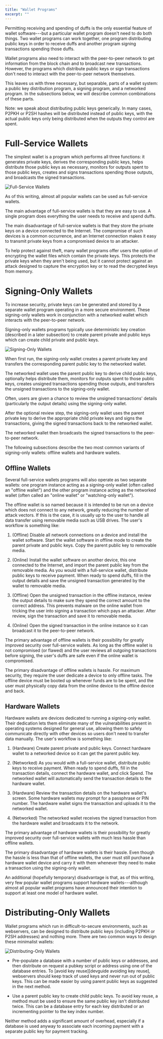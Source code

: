 ```yaml
---
title: "Wallet Programs"
excerpt: ""
---
```

Permitting receiving and spending of duffs is the only essential feature of wallet software---but a particular wallet program doesn't need to do both things.  Two wallet programs can work together, one program distributing public keys in order to receive duffs and another program signing transactions spending those duffs.

Wallet programs also need to interact with the peer-to-peer network to get information from the block chain and to broadcast new transactions. However, the programs which distribute public keys or sign transactions don't need to interact with the peer-to-peer network themselves.

This leaves us with three necessary, but separable, parts of a wallet system: a public key distribution program, a signing program, and a networked program.  In the subsections below, we will describe common combinations of these parts.

Note: we speak about distributing public keys generically. In many cases, P2PKH or P2SH hashes will be distributed instead of public keys, with the actual public keys only being distributed when the outputs they control are spent.

# Full-Service Wallets

The simplest wallet is a program which performs all three functions: it generates private keys, derives the corresponding public keys, helps distribute those public keys as necessary, monitors for outputs spent to those public keys, creates and signs transactions spending those outputs, and broadcasts the signed transactions.

![Full-Service Wallets](https://dash-docs.github.io/img/dev/en-wallets-full-service.svg)

As of this writing, almost all popular wallets can be used as full-service wallets.

The main advantage of full-service wallets is that they are easy to use. A single program does everything the user needs to receive and spend duffs.

The main disadvantage of full-service wallets is that they store the private keys on a device connected to the Internet.  The compromise of such devices is a common occurrence, and an Internet connection makes it easy to transmit private keys from a compromised device to an attacker.

To help protect against theft, many wallet programs offer users the option of encrypting the wallet files which contain the private keys. This protects the private keys when they aren't being used, but it cannot protect against an attack designed to capture the encryption key or to read the decrypted keys from memory.

# Signing-Only Wallets

To increase security, private keys can be generated and stored by a separate wallet program operating in a more secure environment. These signing-only wallets work in conjunction with a networked wallet which interacts with the peer-to-peer network.

Signing-only wallets programs typically use deterministic key creation (described in a later subsection) to create parent private and public keys which can create child private and public keys.

![Signing-Only Wallets](https://dash-docs.github.io/img/dev/en-wallets-signing-only.svg)

When first run, the signing-only wallet creates a parent private key and transfers the corresponding parent public key to the networked wallet.

The networked wallet uses the parent public key to derive child public keys, optionally helps distribute them, monitors for outputs spent to those public keys, creates unsigned transactions spending those outputs, and transfers the unsigned transactions to the signing-only wallet.

Often, users are given a chance to review the unsigned transactions' details (particularly the output details) using the signing-only wallet.

After the optional review step, the signing-only wallet uses the parent private key to derive the appropriate child private keys and signs the transactions, giving the signed transactions back to the networked wallet.

The networked wallet then broadcasts the signed transactions to the peer-to-peer network.

The following subsections describe the two most common variants of signing-only wallets: offline wallets and hardware wallets.

## Offline Wallets

Several full-service wallets programs will also operate as two separate wallets: one program instance acting as a signing-only wallet (often called an
"offline wallet") and the other program instance acting as the networked wallet (often called an "online wallet" or "watching-only wallet").

The offline wallet is so named because it is intended to be run on a device which does not connect to any network, greatly reducing the number of attack vectors. If this is the case, it is usually up to the user to handle all data transfer using removable media such as USB drives.  The user's workflow is something like:

1. (Offline) Disable all network connections on a device and install the wallet software. Start the wallet software in offline mode to create the parent private and public keys.  Copy the parent public key to removable media.

2. (Online) Install the wallet software on another device, this one connected to the Internet, and import the parent public key from the removable media. As you would with a full-service wallet, distribute public keys to receive payment. When ready to spend duffs, fill in the output details and save the unsigned transaction generated by the wallet to removable media.

3. (Offline) Open the unsigned transaction in the offline instance, review the output details to make sure they spend the correct amount to the correct address. This prevents malware on the online wallet from tricking the user into signing a transaction which pays an attacker. After review, sign the transaction and save it to removable media.

4. (Online) Open the signed transaction in the online instance so it can broadcast it to the peer-to-peer network.

The primary advantage of offline wallets is their possibility for greatly improved security over full-service wallets.  As long as the offline wallet is not compromised (or flawed) and the user reviews all outgoing transactions before signing, the user's duffs are safe even if the online wallet is compromised.

The primary disadvantage of offline wallets is hassle. For maximum security, they require the user dedicate a device to only offline tasks. The offline device must be booted up whenever funds are to be spent, and the user must physically copy data from the online device to the offline device and back.

## Hardware Wallets

Hardware wallets are devices dedicated to running a signing-only wallet. Their dedication lets them eliminate many of the vulnerabilities present in operating systems designed for general use, allowing them to safely communicate directly with other devices so users don't need to transfer data manually.  The user's workflow is something like:

1. (Hardware) Create parent private and public keys. Connect hardware wallet to a networked device so it can get the parent public key.

2. (Networked) As you would with a full-service wallet, distribute public keys to receive payment. When ready to spend duffs, fill in the transaction details, connect the hardware wallet, and click Spend.  The networked wallet will automatically send the transaction details to the hardware wallet.

3. (Hardware) Review the transaction details on the hardware wallet's screen. Some hardware wallets may prompt for a passphrase or PIN number. The hardware wallet signs the transaction and uploads it to the networked wallet.

4. (Networked) The networked wallet receives the signed transaction from the hardware wallet and broadcasts it to the network.

The primary advantage of hardware wallets is their possibility for greatly improved security over full-service wallets with much less hassle than offline wallets.

The primary disadvantage of hardware wallets is their hassle. Even though the hassle is less than that of offline wallets, the user must still purchase a hardware wallet device and carry it with them whenever they need to make a transaction using the signing-only wallet.

An additional (hopefully temporary) disadvantage is that, as of this writing, very few popular wallet programs support hardware wallets---although almost all popular wallet programs have announced their intention to support at least one model of hardware wallet.

# Distributing-Only Wallets

Wallet programs which run in difficult-to-secure environments, such as webservers, can be designed to distribute public keys (including P2PKH or P2SH addresses) and nothing more.  There are two common ways to design these minimalist wallets:

![Distributing-Only Wallets](https://dash-docs.github.io/img/dev/en-wallets-distributing-only.svg)

* Pre-populate a database with a number of public keys or addresses, and then distribute on request a pubkey script or address using one of the database entries. To [avoid key reuse][devguide avoiding key reuse], webservers should keep track of used keys and never run out of public keys. This can be made easier by using parent public keys as suggested in the next method.

* Use a parent public key to create child public keys. To avoid key reuse, a method must be used to ensure the same public key isn't distributed twice. This can be a database entry for each key distributed or an incrementing pointer to the key index number.

Neither method adds a significant amount of overhead, especially if a database is used anyway to associate each incoming payment with a separate public key for payment tracking.